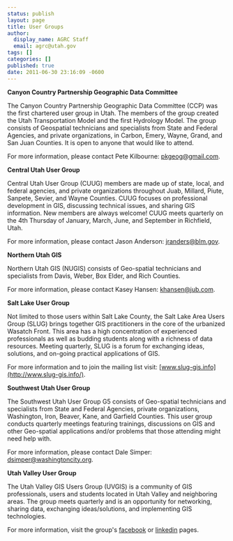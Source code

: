 ```yaml
---
status: publish
layout: page
title: User Groups
author:
  display_name: AGRC Staff
  email: agrc@utah.gov
tags: []
categories: []
published: true
date: 2011-06-30 23:16:09 -0600
---
```


**Canyon Country Partnership Geographic Data Committee**

The Canyon Country Partnership Geographic Data Committee (CCP) was the first chartered user group in Utah. The members of the group created the Utah Transportation Model and the first Hydrology Model. The group consists of Geospatial technicians and specialists from State and Federal Agencies, and private organizations, in Carbon, Emery, Wayne, Grand, and San Juan Counties. It is open to anyone that would like to attend.

For more information, please contact Pete Kilbourne: <pkgeog@gmail.com>.

**Central Utah User Group**

Central Utah User Group (CUUG) members are made up of state, local, and federal agencies, and private organizations throughout Juab, Millard, Piute, Sanpete, Sevier, and Wayne Counties. CUUG focuses on professional development in GIS, discussing technical issues, and sharing GIS information. New members are always welcome! CUUG meets quarterly on the 4th Thursday of January, March, June, and September in Richfield, Utah.

For more information, please contact Jason Anderson: <jranders@blm.gov>.

**Northern Utah GIS**

Northern Utah GIS (NUGIS) consists of Geo-spatial technicians and specialists from Davis, Weber, Box Elder, and Rich Counties.

For more information, please contact Kasey Hansen: <khansen@jub.com>.

**Salt Lake User Group**

Not limited to those users within Salt Lake County, the Salt Lake Area Users Group (SLUG) brings together GIS practitioners in the core of the urbanized Wasatch Front. This area has a high concentration of experienced professionals as well as budding students along with a richness of data resources. Meeting quarterly, SLUG is a forum for exchanging ideas, solutions, and on-going practical applications of GIS.

For more information and to join the mailing list visit: [www.slug-gis.info](http://www.slug-gis.info/). 

**Southwest Utah User Group**

The Southwest Utah User Group G5 consists of Geo-spatial technicians and specialists from State and Federal Agencies, private organizations, Washington, Iron, Beaver, Kane, and Garfield Counties. This user group conducts quarterly meetings featuring trainings, discussions on GIS and other Geo-spatial applications and/or problems that those attending might need help with. 

For more information, please contact Dale Simper: <dsimper@washingtoncity.org>.

**Utah Valley User Group**

The Utah Valley GIS Users Group (UVGIS) is a community of GIS professionals, users and students located in Utah Valley and neighboring areas. The group meets quarterly and is an opportunity for networking, sharing data, exchanging ideas/solutions, and implementing GIS technologies.

For more information, visit the group's [facebook](https://www.facebook.com/UVGIS/?fref=ts) or [linkedin](https://www.linkedin.com/groups/4468201/profile) pages.
